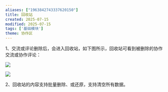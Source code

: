 ```yaml
---
aliases: ["1963842743337620150"]
title: 回收站
created: 2025-07-15
modified: 2025-07-15
tags: ['基础模块']
theme: 协作区
---
```


1、交流或评论删除后，会进入回收站，如下图所示，回收站可看到被删除的协作交流或协作评论：

![](https://myhelpdoc.oss-cn-heyuan.aliyuncs.com/mdimages/3c33c29c0b777c42ec9b0a18cbcbd869.jpg)

![](https://myhelpdoc.oss-cn-heyuan.aliyuncs.com/mdimages/099a026a67b455c2d15bf76dd314fdb6.jpg)

2、回收站的内容支持批量删除、或还原，支持清空所有数据。

